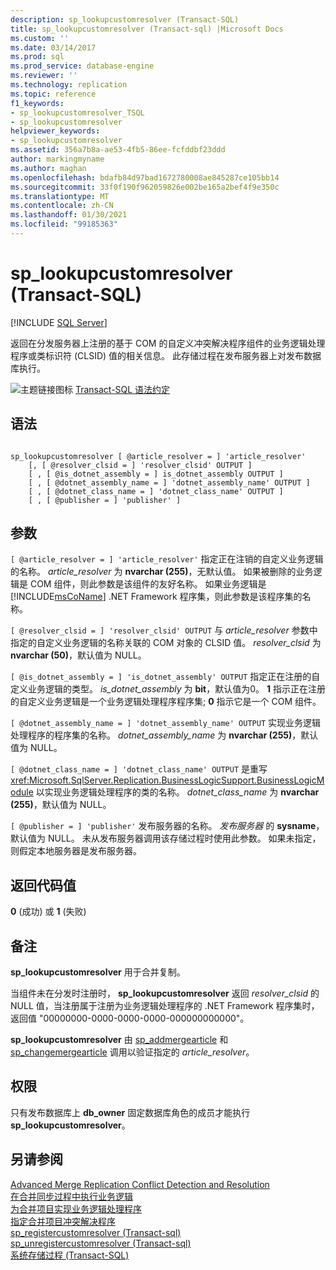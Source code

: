 ```yaml
---
description: sp_lookupcustomresolver (Transact-SQL)
title: sp_lookupcustomresolver (Transact-sql) |Microsoft Docs
ms.custom: ''
ms.date: 03/14/2017
ms.prod: sql
ms.prod_service: database-engine
ms.reviewer: ''
ms.technology: replication
ms.topic: reference
f1_keywords:
- sp_lookupcustomresolver_TSQL
- sp_lookupcustomresolver
helpviewer_keywords:
- sp_lookupcustomresolver
ms.assetid: 356a7b8a-ae53-4fb5-86ee-fcfddbf23ddd
author: markingmyname
ms.author: maghan
ms.openlocfilehash: bdafb84d97bad1672780008ae845287ce105bb14
ms.sourcegitcommit: 33f0f190f962059826e002be165a2bef4f9e350c
ms.translationtype: MT
ms.contentlocale: zh-CN
ms.lasthandoff: 01/30/2021
ms.locfileid: "99185363"
---
```

# <a name="sp_lookupcustomresolver-transact-sql"></a>sp_lookupcustomresolver (Transact-SQL)
[!INCLUDE [SQL Server](../../includes/applies-to-version/sqlserver.md)]

  返回在分发服务器上注册的基于 COM 的自定义冲突解决程序组件的业务逻辑处理程序或类标识符 (CLSID) 值的相关信息。 此存储过程在发布服务器上对发布数据库执行。  
  
 ![主题链接图标](../../database-engine/configure-windows/media/topic-link.gif "“主题链接”图标") [Transact-SQL 语法约定](../../t-sql/language-elements/transact-sql-syntax-conventions-transact-sql.md)  
  
## <a name="syntax"></a>语法  
  
```  
  
sp_lookupcustomresolver [ @article_resolver = ] 'article_resolver'   
    [, [ @resolver_clsid = ] 'resolver_clsid' OUTPUT ]  
    [ , [ @is_dotnet_assembly = ] is_dotnet_assembly OUTPUT ]  
    [ , [ @dotnet_assembly_name = ] 'dotnet_assembly_name' OUTPUT ]  
    [ , [ @dotnet_class_name = ] 'dotnet_class_name' OUTPUT ]  
    [ , [ @publisher = ] 'publisher' ]  
```  
  
## <a name="arguments"></a>参数  
`[ @article_resolver = ] 'article_resolver'` 指定正在注销的自定义业务逻辑的名称。 *article_resolver* 为 **nvarchar (255)**，无默认值。 如果被删除的业务逻辑是 COM 组件，则此参数是该组件的友好名称。 如果业务逻辑是 [!INCLUDE[msCoName](../../includes/msconame-md.md)] .NET Framework 程序集，则此参数是该程序集的名称。  
  
`[ @resolver_clsid = ] 'resolver_clsid' OUTPUT` 与 *article_resolver* 参数中指定的自定义业务逻辑的名称关联的 COM 对象的 CLSID 值。 *resolver_clsid* 为 **nvarchar (50)**，默认值为 NULL。  
  
`[ @is_dotnet_assembly = ] 'is_dotnet_assembly' OUTPUT` 指定正在注册的自定义业务逻辑的类型。 *is_dotnet_assembly* 为 **bit**，默认值为0。 **1** 指示正在注册的自定义业务逻辑是一个业务逻辑处理程序程序集; **0** 指示它是一个 COM 组件。  
  
`[ @dotnet_assembly_name = ] 'dotnet_assembly_name' OUTPUT` 实现业务逻辑处理程序的程序集的名称。 *dotnet_assembly_name* 为 **nvarchar (255)**，默认值为 NULL。  
  
`[ @dotnet_class_name = ] 'dotnet_class_name' OUTPUT` 是重写 <xref:Microsoft.SqlServer.Replication.BusinessLogicSupport.BusinessLogicModule> 以实现业务逻辑处理程序的类的名称。 *dotnet_class_name* 为 **nvarchar (255)**，默认值为 NULL。  
  
`[ @publisher = ] 'publisher'` 发布服务器的名称。 *发布服务器* 的 **sysname**，默认值为 NULL。 未从发布服务器调用该存储过程时使用此参数。 如果未指定，则假定本地服务器是发布服务器。  
  
## <a name="return-code-values"></a>返回代码值  
 **0** (成功) 或 **1** (失败)   
  
## <a name="remarks"></a>备注  
 **sp_lookupcustomresolver** 用于合并复制。  
  
 当组件未在分发时注册时， **sp_lookupcustomresolver** 返回 *resolver_clsid* 的 NULL 值，当注册属于注册为业务逻辑处理程序的 .NET Framework 程序集时，返回值 "00000000-0000-0000-0000-000000000000"。  
  
 **sp_lookupcustomresolver** 由 [sp_addmergearticle](../../relational-databases/system-stored-procedures/sp-addmergearticle-transact-sql.md) 和 [sp_changemergearticle](../../relational-databases/system-stored-procedures/sp-changemergearticle-transact-sql.md) 调用以验证指定的 *article_resolver*。  
  
## <a name="permissions"></a>权限  
 只有发布数据库上 **db_owner** 固定数据库角色的成员才能执行 **sp_lookupcustomresolver**。  
  
## <a name="see-also"></a>另请参阅  
 [Advanced Merge Replication Conflict Detection and Resolution](../../relational-databases/replication/merge/advanced-merge-replication-conflict-detection-and-resolution.md)   
 [在合并同步过程中执行业务逻辑](../../relational-databases/replication/merge/execute-business-logic-during-merge-synchronization.md)   
 [为合并项目实现业务逻辑处理程序](../../relational-databases/replication/implement-a-business-logic-handler-for-a-merge-article.md)   
 [指定合并项目冲突解决程序](../../relational-databases/replication/publish/specify-a-merge-article-resolver.md)   
 [sp_registercustomresolver &#40;Transact-sql&#41;](../../relational-databases/system-stored-procedures/sp-registercustomresolver-transact-sql.md)   
 [sp_unregistercustomresolver &#40;Transact-sql&#41;](../../relational-databases/system-stored-procedures/sp-unregistercustomresolver-transact-sql.md)   
 [系统存储过程 (Transact-SQL)](../../relational-databases/system-stored-procedures/system-stored-procedures-transact-sql.md)  
  
  

